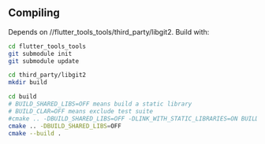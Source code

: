 ## Compiling

Depends on //flutter_tools_tools/third_party/libgit2. Build with:

```bash
cd flutter_tools_tools
git submodule init
git submodule update

cd third_party/libgit2
mkdir build

cd build
# BUILD_SHARED_LIBS=OFF means build a static library
# BUILD_CLAR=OFF means exclude test suite
#cmake .. -DBUILD_SHARED_LIBS=OFF -DLINK_WITH_STATIC_LIBRARIES=ON BUILD_CLAR=OFF
cmake .. -DBUILD_SHARED_LIBS=OFF
cmake --build .
```
